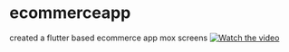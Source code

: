# ecommerceapp
created a flutter based ecommerce app mox screens
[![Watch the video]()](https://raw.githubusercontent.com/username/repository/branch/path/to/video.mp4)
